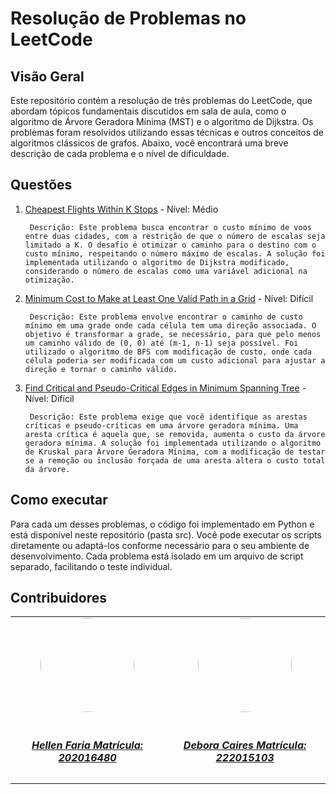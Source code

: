 # Resolução de Problemas no LeetCode

## Visão Geral
Este repositório contém a resolução de três problemas do LeetCode, que abordam tópicos fundamentais discutidos em sala de aula, como o algoritmo de Árvore Geradora Mínima (MST) e o algoritmo de Dijkstra. Os problemas foram resolvidos utilizando essas técnicas e outros conceitos de algoritmos clássicos de grafos. Abaixo, você encontrará uma breve descrição de cada problema e o nível de dificuldade.

## Questões
1. [Cheapest Flights Within K Stops](https://leetcode.com/problems/cheapest-flights-within-k-stops/description/) - Nível: Médio

        Descrição: Este problema busca encontrar o custo mínimo de voos entre duas cidades, com a restrição de que o número de escalas seja limitado a K. O desafio é otimizar o caminho para o destino com o custo mínimo, respeitando o número máximo de escalas. A solução foi implementada utilizando o algoritmo de Dijkstra modificado, considerando o número de escalas como uma variável adicional na otimização.

2. [Minimum Cost to Make at Least One Valid Path in a Grid](https://leetcode.com/problems/minimum-cost-to-make-at-least-one-valid-path-in-a-grid/description/) - Nível: Difícil

        Descrição: Este problema envolve encontrar o caminho de custo mínimo em uma grade onde cada célula tem uma direção associada. O objetivo é transformar a grade, se necessário, para que pelo menos um caminho válido de (0, 0) até (m-1, n-1) seja possível. Foi utilizado o algoritmo de BFS com modificação de custo, onde cada célula poderia ser modificada com um custo adicional para ajustar a direção e tornar o caminho válido.

3. [Find Critical and Pseudo-Critical Edges in Minimum Spanning Tree](https://leetcode.com/problems/find-critical-and-pseudo-critical-edges-in-minimum-spanning-tree/description/) - Nível: Difícil

        Descrição: Este problema exige que você identifique as arestas críticas e pseudo-críticas em uma árvore geradora mínima. Uma aresta crítica é aquela que, se removida, aumenta o custo da árvore geradora mínima. A solução foi implementada utilizando o algoritmo de Kruskal para Árvore Geradora Mínima, com a modificação de testar se a remoção ou inclusão forçada de uma aresta altera o custo total da árvore.

## Como executar
Para cada um desses problemas, o código foi implementado em Python e está disponível neste repositório (pasta src). Você pode executar os scripts diretamente ou adaptá-los conforme necessário para o seu ambiente de desenvolvimento. Cada problema está isolado em um arquivo de script separado, facilitando o teste individual.

## Contribuidores
<center>
<table style="margin-left: auto; margin-right: auto;">
    <tr>
        <td align="center">
            <a href="https://github.com/Hellen159">
                <img style="border-radius: 50%;" src="https://github.com/Hellen159.png" width="150px;"/>
                <h5 class="text-center"> <br> Hellen Faria Matrícula: 202016480 </h5>
            </a>
        </td>
      <td align="center">
            <a href="https://github.com/deboracaires">
                <img style="border-radius: 50%;" src="https://github.com/deboracaires.png" width="150px;"/>
                <h5 class="text-center"> <br> Debora Caires Matrícula: 222015103</h5>
            </a>
        </td>
    </tr>
</table>
